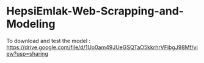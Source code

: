 # HepsiEmlak-Web-Scrapping-and-Modeling
To download and test the model  : https://drive.google.com/file/d/1Uo0am49JUeGSQTaO5kkrhrVFibgJ98Mf/view?usp=sharing
